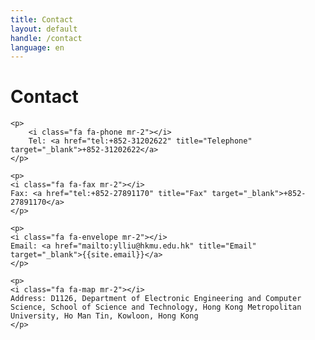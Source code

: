 ```yaml
---
title: Contact
layout: default
handle: /contact
language: en
---
```


<div class="p-5 text-center bg-image bg-research-img">
    <div class="d-flex justify-content-start align-items-end h-100">
      <div class="text-white text-left">
        <h1 class="page-title mb-3">Contact</h1>
      </div>
    </div>
</div>

<div class="content-wrapper">
    <!-- <h1>Contact</h1> -->

    <p>
        <i class="fa fa-phone mr-2"></i>
        Tel: <a href="tel:+852-31202622" title="Telephone" target="_blank">+852-31202622</a>
    </p>

    <p>
    <i class="fa fa-fax mr-2"></i>
    Fax: <a href="tel:+852-27891170" title="Fax" target="_blank">+852-27891170</a>
    </p>

    <p>
    <i class="fa fa-envelope mr-2"></i>
    Email: <a href="mailto:ylliu@hkmu.edu.hk" title="Email" target="_blank">{{site.email}}</a>
    </p>

    <p>
    <i class="fa fa-map mr-2"></i>
    Address: D1126, Department of Electronic Engineering and Computer Science, School of Science and Technology, Hong Kong Metropolitan University, Ho Man Tin, Kowloon, Hong Kong
    </p>

</div>